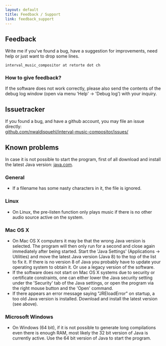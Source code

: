 ```yaml
---
layout: default
title: Feedback / Support
link: feedback_support
---
```


## Feedback

Write me if you've found a bug, have a suggestion for improvements, need help or just want to drop some lines.

    interval_music_compositor at retorte dot ch


### How to give feedback?

If the software does not work correctly, please also send the contents of the debug log window (open via menu 'Help' -> 'Debug log') with your inquiry.

## Issuetracker

If you found a bug, and have a github account, you may file an issue directly: <br/>
[github.com/nwaldispuehl/interval-music-compositor/issues/](https://github.com/nwaldispuehl/interval-music-compositor/issues)

## Known problems

In case it is not possible to start the program, first of all download and install the latest Java version: [java.com](http://www.java.com).

### General

* If a filename has some nasty characters in it, the file is ignored.

### Linux

* On Linux, the pre-listen function only plays music if there is no other audio source active on the system.

### Mac OS X

* On Mac OS X computers it may be that the wrong Java version is selected. The program will then only run for a second and close again immediately after being started. Start the 'Java Settings' (Applications -> Utilities) and move the latest Java version (Java 8) to the top of the list to fix it. If there is no version 8 of Java you probably have to update your operating system to obtain it. Or use a legacy version of the software.
* If the software does not start on Mac OS X systems due to security or certificate constraints, one can either lower the Java security setting under the 'Security' tab of the Java settings, or open the program via the right mouse button and the 'Open' command.
* If there appears an error message saying "JREloadError" on startup, a too old Java version is installed. Download and install the latest version (see above).

### Microsoft Windows

* On Windows (64 bit), if it is not possible to generate long compilations even there is enough RAM, most likely the 32 bit version of Java is currently active. Use the 64 bit version of Java to start the program.
